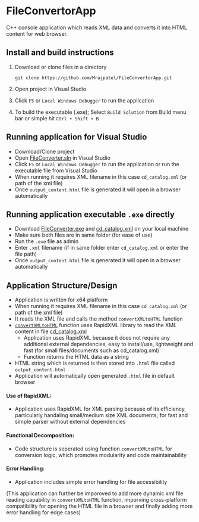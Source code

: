 # FileConvertorApp
 C++ console application which reads XML data and converts it into HTML content for web browser.


## Install and build instructions

1. Download or clone files in a directory
   
   ```
   git clone https://github.com/Mrajpatel/FileConvertorApp.git
   ```
2. Open project in Visual Studio
3. Click `F5` or `Local Windows Debugger` to run the application 
4. To build the executable (.exe); Select `Build Solution` from Build menu bar or simple hit `Ctrl + Shift + B`


## Running application for Visual Studio
- Download/Clone project
- Open [FileConverter.sln](https://github.com/Mrajpatel/FileConvertorApp/blob/main/FileConverter.sln) in Visual Studio
- Click `F5` or `Local Windows Debugger` to run the application or run the executable file from Visual Studio
- When running it requires XML filename in this case `cd_catalog.xml` (or path of the xml file)
- Once `output_content.html` file is generated it will open in a browser automatically 

## Running application executable `.exe` directly
- Download [FileConverter.exe](https://github.com/Mrajpatel/FileConvertorApp/blob/main/FileConverter.exe) and [cd_catalog.xml](https://github.com/Mrajpatel/FileConvertorApp/blob/main/FileConverter/cd_catalog.xml) on your local machine
 - Make sure both files are in same folder (for ease of use)
- Run the `.exe` file as admin
- Enter `.xml` filename (if in same folder enter `cd_catalog.xml` or enter the file path)
- Once `output_content.html` file is generated it will open in a browser automatically 

## Application Structure/Design  

- Application is written for x64 platform
- When running it requires XML filename in this case `cd_catalog.xml` (or path of the xml file)
- It reads the XML file and calls the method `convertXMLtoHTML` function 
- [`convertXMLtoHTML`](https://github.com/Mrajpatel/FileConvertorApp/blob/ae7e272db0df98d3ebc3a34003b1a140926b199a/FileConverter/FileConverter.cpp#L19) function uses RapidXML library to read the XML content in file [cd_catalog.xml](https://github.com/Mrajpatel/FileConvertorApp/blob/main/FileConverter/cd_catalog.xml)
  - Application uses RapidXML because it does not require any additional external dependencies, easy to install/use, lightweight and fast (for small files/documents such as cd_catalog.xml)
  - Function returns the HTML data as a string 
- HTML string which is returned is then stored into `.html` file called `output_content.html`
- Application will automatically open generated `.html` file in default browser

#### Use of RapidXML:
- Application uses RapidXML for XML parsing because of its efficiency, particularly handaling small/medium size XML documents; for fast and simple parser without external dependencies
#### Functional Decomposition:
- Code structure is seperated using function `convertXMLtoHTML` for conversion logic, which promotes modularity and code maintainability
#### Error Handling:
- Application includes simple error handling for file accessibility

(This application can further be imporoved to add more dynamic xml file reading capability in `convertXMLtoHTML` function, imporving cross-platform compatibility for opening the HTML file in a browser and finally adding more error handling for edge cases)
